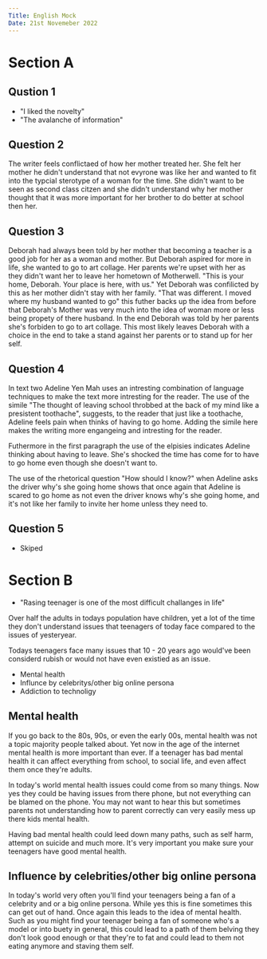 ```yaml
---
Title: English Mock
Date: 21st Novemeber 2022
---
```


# Section A
## Qustion 1
* "I liked the novelty"
* "The avalanche of information"

## Question 2
The writer feels conflictaed of how her mother treated her. She felt her mother
he didn't understand that not evyrone was like her and wanted to fit into the
typcial sterotype of a woman for the time. She didn't want to be seen as second
class citzen and she didn't understand why her mother thought that it was more
important for her brother to do better at school then her.

## Question 3
Deborah had always been told by her mother that becoming a teacher is a good
job for her as a woman and mother. But Deborah aspired for more in life, she
wanted to go to art collage. Her parents we're upset with her as they didn't
want her to leave her hometown of Motherwell. "This is your home, Deborah. Your
place is here, with us." Yet Deborah was confilicted by this as her mother
didn't stay with her family. "That was different. I moved where my husband
wanted to go" this futher backs up the idea from before that Deborah's Mother
was very much into the idea of woman more or less being propety of there
husband. In the end Deborah was told by her parents she's forbiden to go to art
collage. This most likely leaves Deborah with a choice in the end to take a
stand against her parents or to stand up for her self.

## Question 4
In text two Adeline Yen Mah uses an intresting combination of language
techniques to make the text more intresting for the reader. The use of the
simile "The thought of leaving school throbbed at the back of my mind like a
presistent toothache", suggests, to the reader that just like a toothache,
Adeline feels pain when thinks of having to go home. Adding the simile here
makes the writing more engangeing and intresting for the reader.

Futhermore in the first paragraph the use of the elpisies indicates Adeline
thinking about having to leave. She's shocked the time has come for to have
to go home even though she doesn't want to.

The use of the rhetorical question "How should I know?" when Adeline asks the
driver why's she going home shows that once again that Adeline is scared to go
home as not even the driver knows why's she going home, and it's not like her
family to invite her home unless they need to.

## Question 5
* Skiped

# Section B
* "Rasing teenager is one of the most difficult challanges in life"

Over half the adults in todays population have children, yet a lot of the time
they don't understand issues that teenagers of today face compared to the
issues of yesteryear.

Todays teenagers face many issues that 10 - 20 years ago would've been
considerd rubish or would not have even existied as an issue.

* Mental health
* Influnce by celebritys/other big online persona
* Addiction to technoligy

## Mental health
If you go back to the 80s, 90s, or even the early 00s, mental health was not
a topic majority people talked about. Yet now in the age of the internet
mental health is more important than ever. If a teenager has bad mental health
it can affect everything from school, to social life, and even affect them once
they're adults.

In today's world mental health issues could come from so many things. Now yes
they could be having issues from there phone, but not everything can be blamed
on the phone. You may not want to hear this but sometimes parents not
understanding how to parent correctly can very easily mess up there kids mental
health.

Having bad mental health could leed down many paths, such as self harm, attempt
on suicide and much more. It's very important you make sure your teenagers have
good mental health.

## Influence by celebrities/other big online persona
In today's world very often you'll find your teenagers being a fan of a celebrity
and or a big online persona. While yes this is fine sometimes this can get out
of hand. Once again this leads to the idea of mental health. Such as you might
find your teenager being a fan of someone who's a model or into buety in
general, this could lead to a path of them belving they don't look good enough
or that they're to fat and could lead to them not eating anymore and staving
them self.
